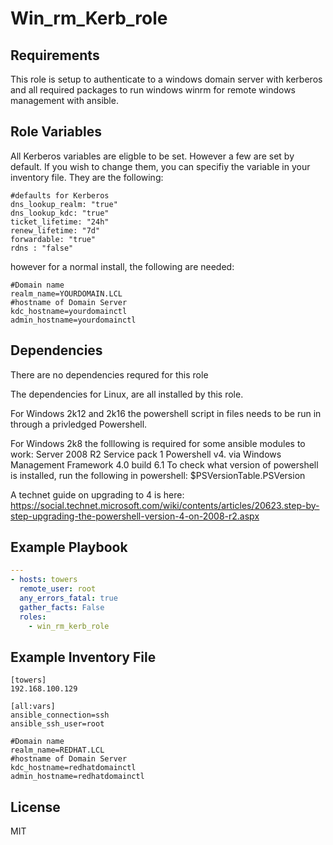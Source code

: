 Win_rm_Kerb_role
=========

Requirements
------------
This role is setup to authenticate to a windows domain server with kerberos and all required packages to run windows winrm for remote windows management with ansible.

Role Variables
--------------
All Kerberos variables are eligble to be set. However a few are set by default. If you wish to change them, you can specifiy the variable in your inventory file. They are the following:
```
#defaults for Kerberos
dns_lookup_realm: "true"
dns_lookup_kdc: "true"
ticket_lifetime: "24h"
renew_lifetime: "7d"
forwardable: "true"
rdns : "false"
```

however for a normal install, the following are needed:
```
#Domain name
realm_name=YOURDOMAIN.LCL
#hostname of Domain Server
kdc_hostname=yourdomainctl
admin_hostname=yourdomainctl
```

Dependencies
------------
There are no dependencies requred for this role

The dependencies for Linux, are all installed by this role.

For Windows 2k12 and 2k16 the powershell script in files needs to be run in through a privledged Powershell. 

For Windows 2k8 the folllowing is required for some ansible modules to work:
Server 2008 R2 Service pack 1
Powershell v4. via Windows Management Framework 4.0 build 6.1
To check what version of powershell is installed, run the following in powershell:
$PSVersionTable.PSVersion

A technet guide on upgrading to 4 is here:
https://social.technet.microsoft.com/wiki/contents/articles/20623.step-by-step-upgrading-the-powershell-version-4-on-2008-r2.aspx

Example Playbook
----------------
```yaml
---
- hosts: towers
  remote_user: root
  any_errors_fatal: true
  gather_facts: False
  roles:
    - win_rm_kerb_role
```

Example Inventory File
----------------------
```
[towers]
192.168.100.129

[all:vars]
ansible_connection=ssh
ansible_ssh_user=root

#Domain name
realm_name=REDHAT.LCL
#hostname of Domain Server
kdc_hostname=redhatdomainctl
admin_hostname=redhatdomainctl
```

License
-------

MIT
